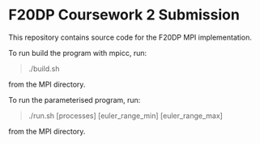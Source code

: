 
# F20DP Coursework 2 Submission

This repository contains source code for the F20DP MPI implementation.

To run build the program with mpicc, run:

> ./build.sh

from the MPI directory.

To run the parameterised program, run:

> ./run.sh [processes] [euler_range_min] [euler_range_max]

from the MPI directory.
